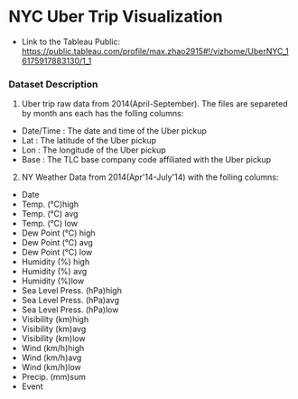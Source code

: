 # NYC Uber Trip Visualization

- Link to the Tableau Public:
https://public.tableau.com/profile/max.zhao2915#!/vizhome/UberNYC_16175917883130/1_1



### Dataset Description

1. Uber trip raw data from 2014(April-September). The files are separeted by month ans each has the folling columns:
 - Date/Time : The date and time of the Uber pickup
 - Lat : The latitude of the Uber pickup
 - Lon : The longitude of the Uber pickup
 - Base : The TLC base company code affiliated with the Uber pickup
2. NY Weather Data from 2014(Apr'14-July'14) with the folling columns:
 - Date
 - Temp. (°C)high
 - Temp. (°C) avg
 - Temp. (°C) low
 - Dew Point (°C) high
 - Dew Point (°C) avg
 - Dew Point (°C) low
 - Humidity (%) high
 - Humidity (%) avg
 - Humidity (%)low
 - Sea Level Press. (hPa)high
 - Sea Level Press. (hPa)avg
 - Sea Level Press. (hPa)low
 - Visibility (km)high
 - Visibility (km)avg
 - Visibility (km)low
 - Wind (km/h)high
 - Wind (km/h)avg
 - Wind (km/h)low
 - Precip. (mm)sum
 - Event
